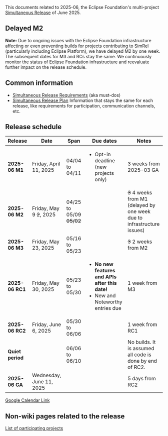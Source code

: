 This documents related to 2025-06, the Eclipse Foundation's multi-project [Simultaneous Release](../Simultaneous_Release.md) of June 2025.

## Delayed M2
**Note:** Due to ongoing issues with the Eclipse Foundation infrastructure affecting or even preventing builds for projects contributing to SimRel (particularly including Eclipse Platform), we have delayed M2 by one week. The subsequent dates for M3 and RCs stay the same. We continuously monitor the status of Eclipse Foundation infrastructure and reevaluate further impact on the release schedule.

## Common information

- [Simultaneous Release Requirements](Simultaneous_Release_Requirements.md)  (aka must-dos)
- [Simultaneous Release Plan](Simultaneous_Release_Plan.md)  Information that stays the same for each release, like requirements for participation, communication channels, etc.

## Release schedule

| **Release** | **Date** | **Span** | **Due dates** | **Notes** |
|---|---|---|---|---|
| **2025-06 M1** | Friday, April 11, 2025 | 04/04 to 04/11 | <ul><li>Opt-in deadline (new projects only)</ul> | 3 weeks from 2025-03 GA |
| **2025-06 M2** | Friday, May 9 <s>2</s>, 2025 | 04/25 to 05/09 <s>05/02</s> | | <s>3</s> 4 weeks from M1 (delayed by one week due to infrastructure issues) |
| **2025-06 M3** | Friday, May 23, 2025 | 05/16 to 05/23 | | <s>3</s> 2 weeks from M2 |
| **2025-06 RC1** | Friday, May 30, 2025 | 05/23 to 05/30 | <ul><li><b>No new features and APIs after this date!</b><li>New and Noteworthy entries due</ul> | 1 week from M3 |
| **2025-06 RC2** | Friday, June 6, 2025 | 05/30 to 06/06 | | 1 week from RC1 |
| **Quiet period** | | 06/06 to 06/10 | | No builds. It is assumed all code is done by end of RC2. |
| **2025-06 GA** | Wednesday, June 11, 2025 | | | 5 days from RC2 |

[Google Calendar Link](https://calendar.google.com/calendar/embed?src=gchs7nm4nvpm837469ddj9tjlk@group.calendar.google.com&dates=20241201%2F20250331&hl=en&mode=AGENDA)

## Non-wiki pages related to the release

[List of participating projects](https://projects.eclipse.org/releases/2025-06)

